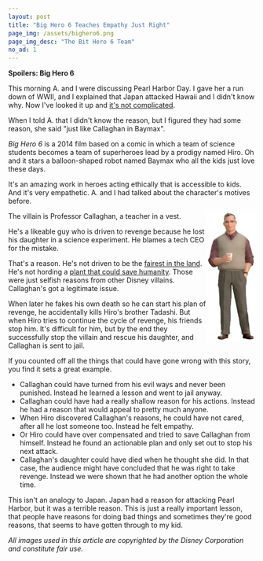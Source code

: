```yaml
---
layout: post
title: "Big Hero 6 Teaches Empathy Just Right"
page_img: /assets/bighero6.png
page_img_desc: "The Bit Hero 6 Team"
no_ad: 1
---
```


<b>Spoilers: Big Hero 6</b>

This morning A. and I were discussing Pearl Harbor Day. I gave her a run down of WWII, and I explained that Japan attacked Hawaii and I didn't know why. Now I've looked it up and <a href="http://www.history.co.uk/study-topics/history-of-ww2/pearl-harbor">it's not complicated</a>.

When I told A. that I didn't know the reason, but I figured they had some reason, she said "just like Callaghan in Baymax".

<i>Big Hero 6</i> is a 2014 film based on a comic in which a team of science students becomes a  team of superheroes lead by a prodigy named Hiro. Oh and it stars a balloon-shaped robot named Baymax who all the kids just love these days.

It's an amazing work in heroes acting ethically that is accessible to kids. And it's very empathetic. A. and I had talked about the character's motives before.

<img src="/assets/bighero6-callahan.png" style="float: right; width: 100px;" />

The villain is Professor Callaghan, a teacher in a vest.

He's a likeable guy who is driven to revenge because he lost his daughter in a science experiment. He blames a tech CEO for the mistake.

That's a reason. He's not driven to be the <a href="https://en.wikipedia.org/wiki/Snow_White_(Disney)">fairest in the land</a>. He's not hording a <a href="https://en.wikipedia.org/wiki/Tangled">plant that could save humanity</a>. Those were just selfish reasons from other Disney villains. Callaghan's got a legitimate issue.

When later he fakes his own death so he can start his plan of revenge, he accidentally kills Hiro's brother Tadashi. But when Hiro tries to continue the cycle of revenge, his friends stop him. It's difficult for him, but by the end they successfully stop the villain and rescue his daughter, and Callaghan is sent to jail.

If you counted off all the things that could have gone wrong with this story, you find it sets a great example.

* Callaghan could have turned from his evil ways and never been punished. Instead he learned a lesson and went to jail anyway.
* Callaghan could have had a really shallow reason for his actions. Instead he had a reason that would appeal to pretty much anyone.
* When Hiro discovered Callaghan's reasons, he could have not cared, after all he lost someone too. Instead he felt empathy.
* Or Hiro could have over compensated and tried to save Callaghan from himself. Instead he found an actionable plan and only set out to stop his next attack.
* Callaghan's daughter could have died when he thought she did. In that case, the audience might have concluded that he was right to take revenge. Instead we were shown that he had another option the whole time.

This isn't an analogy to Japan. Japan had a reason for attacking Pearl Harbor, but it was a terrible reason. This is just a really important lesson, that people have reasons for doing bad things and sometimes they're good reasons, that seems to have gotten through to my kid.

<i>All images used in this article are copyrighted by the Disney Corporation and constitute fair use.</i>